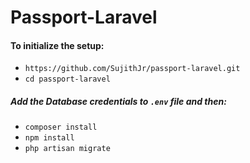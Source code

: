 # Passport-Laravel

#### To initialize the setup:

- `https://github.com/SujithJr/passport-laravel.git`
- `cd passport-laravel`
##### Add the Database credentials to `.env` file and then:

- `composer install`
- `npm install`
- `php artisan migrate`

